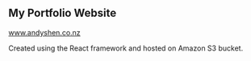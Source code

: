 

## My Portfolio Website

www.andyshen.co.nz

Created using the React framework and hosted on Amazon S3 bucket.

